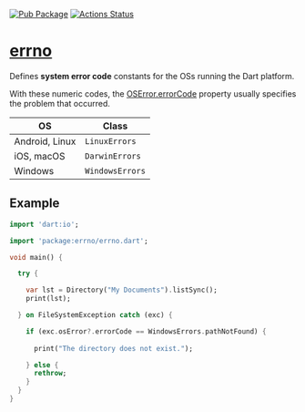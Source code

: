 [![Pub Package](https://img.shields.io/pub/v/errno.svg)](https://pub.dev/packages/errno)
[![Actions Status](https://github.com/rtmigo/errno/workflows/unittest/badge.svg?branch=master)](https://github.com/rtmigo/errno/actions)

# [errno](https://github.com/rtmigo/errno)

Defines **system error code** constants for the OSs running the Dart platform.

With these numeric codes, the 
[OSError.errorCode](https://api.dart.dev/stable/dart-io/OSError/errorCode.html) 
property usually specifies the problem that occurred.



| OS             | Class           |
|----------------|-----------------|
| Android, Linux | `LinuxErrors`   |
| iOS, macOS     | `DarwinErrors`  |
| Windows        | `WindowsErrors` |

## Example 

``` dart
import 'dart:io';

import 'package:errno/errno.dart';

void main() {

  try {

    var lst = Directory("My Documents").listSync();
    print(lst);

  } on FileSystemException catch (exc) {

    if (exc.osError?.errorCode == WindowsErrors.pathNotFound) {
      
      print("The directory does not exist.");

    } else {
      rethrow;
    }
  }
}
```


